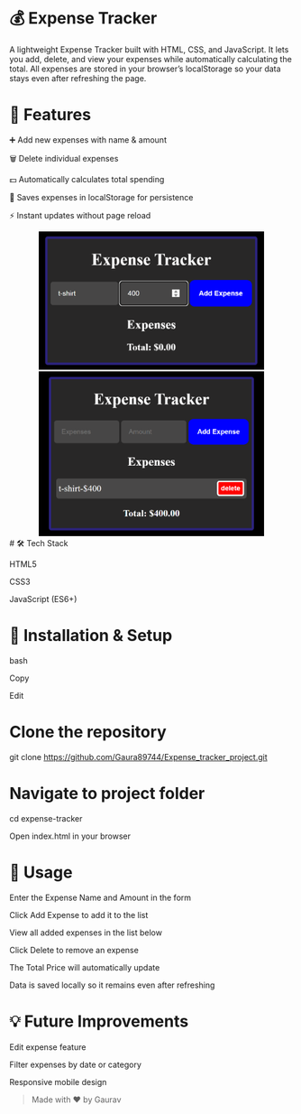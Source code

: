 # 💰 Expense Tracker
A lightweight Expense Tracker built with HTML, CSS, and JavaScript.
It lets you add, delete, and view your expenses while automatically calculating the total.
All expenses are stored in your browser’s localStorage so your data stays even after refreshing the page.

# 🚀 Features
➕ Add new expenses with name & amount

🗑 Delete individual expenses

💵 Automatically calculates total spending

💾 Saves expenses in localStorage for persistence

⚡ Instant updates without page reload
<div align= "center">
<img src="./screenshot/Screenshot 2025-08-13 005919.png" alt="Expense Tracker Screenshot" width="400">

<img src="./screenshot/Screenshot 2025-08-13 005952.png" alt="Expense Tracker Screenshot" width="400">
</div>
# 🛠 Tech Stack

HTML5

CSS3

JavaScript (ES6+)

# 📂 Installation & Setup

bash

Copy

Edit

# Clone the repository

git clone https://github.com/Gaura89744/Expense_tracker_project.git

# Navigate to project folder

cd expense-tracker

Open index.html in your browser

# 📜 Usage

Enter the Expense Name and Amount in the form

Click Add Expense to add it to the list

View all added expenses in the list below

Click Delete to remove an expense

The Total Price will automatically update

Data is saved locally so it remains even after refreshing

# 💡 Future Improvements

Edit expense feature

Filter expenses by date or category

Responsive mobile design

> Made with ❤️ by Gaurav
